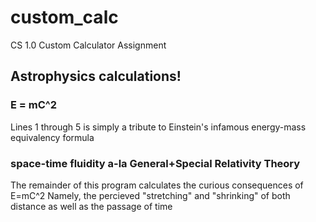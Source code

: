 # custom_calc
CS 1.0 Custom Calculator Assignment

## Astrophysics calculations!

### E = mC^2
Lines 1 through 5 is simply a tribute to Einstein's infamous energy-mass equivalency formula

### space-time fluidity a-la General+Special Relativity Theory
The remainder of this program calculates the curious consequences of E=mC^2
Namely, the percieved "stretching" and "shrinking" of both distance as well as the passage of time
